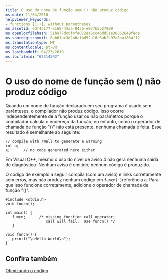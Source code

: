 ```yaml
---
title: O uso do nome de função sem () não produz código
ms.date: 11/04/2016
helpviewer_keywords:
- functions [C++], without parentheses
ms.assetid: edf4a177-a160-44aa-8436-e077b5b27809
ms.openlocfilehash: 51be77dc8f4fe072ea6cc46dd51e38862649feda
ms.sourcegitcommit: 0ab61bc3d2b6cfbd52a16c6ab2b97a8ea1864f12
ms.translationtype: MT
ms.contentlocale: pt-BR
ms.lasthandoff: 04/23/2019
ms.locfileid: "62314592"
---
```

# <a name="using-function-name-without--produces-no-code"></a>O uso do nome de função sem () não produz código

Quando um nome de função declarado em seu programa é usado sem parênteses, o compilador não produz código. Isso ocorre independentemente de a função usar ou não parâmetros porque o compilador calcula o endereço da função; no entanto, como o operador de chamada de função "()" não está presente, nenhuma chamada é feita. Esse resultado é semelhante ao seguinte:

```
// compile with /Wall to generate a warning
int a;
a;      // no code generated here either
```

Em Visual C++, mesmo o uso do nível de aviso 4 não gera nenhuma saída de diagnóstico. Nenhum aviso é emitido; nenhum código é produzido.

O código de exemplo a seguir compila (com um aviso) e links corretamente sem erros, mas não produz nenhum código em `funcn( )`referência a. Para que isso funcione corretamente, adicione o operador de chamada de função "()".

```
#include <stdio.h>
void funcn();

int main() {
   funcn;      /* missing function call operator;
                  call will fail.  Use funcn() */
   }

void funcn() {
   printf("\nHello World\n");
}
```

## <a name="see-also"></a>Confira também

[Otimizando o código](optimizing-your-code.md)

